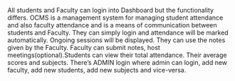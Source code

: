 All students and Faculty can login into Dashboard but the functionality differs. OCMS is a management system for managing student attendance and also faculty attendance and is a means of communication between students and Faculty. They can simply login and attendance will be marked automatically. Ongoing sessions will be displayed. They can use the notes given by the Faculty. Faculty can submit notes, host meetings(optional).Students can view their total attendance. Their average scores and subjects. There’s ADMIN login where admin can login, add new faculty, add new students, add new subjects and vice-versa.
